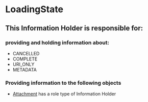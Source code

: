 # LoadingState
## This Information Holder is responsible for:
### providing and holding information about: 
* CANCELLED
* COMPLETE
* URI_ONLY
* METADATA
### Providing information to the following objects 
* [Attachment](../InformationHolders/Attachment.md) has a role type of Information Holder
